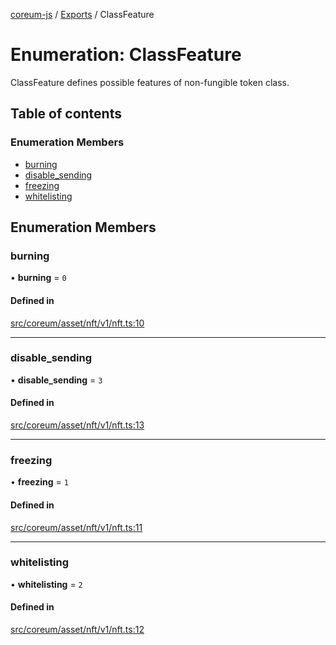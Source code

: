 [coreum-js](../README.md) / [Exports](../modules.md) / ClassFeature

# Enumeration: ClassFeature

ClassFeature defines possible features of non-fungible token class.

## Table of contents

### Enumeration Members

- [burning](ClassFeature.md#burning)
- [disable\_sending](ClassFeature.md#disable_sending)
- [freezing](ClassFeature.md#freezing)
- [whitelisting](ClassFeature.md#whitelisting)

## Enumeration Members

### burning

• **burning** = ``0``

#### Defined in

[src/coreum/asset/nft/v1/nft.ts:10](https://github.com/PulsaraIO/coreum-js/blob/64a1208/src/coreum/asset/nft/v1/nft.ts#L10)

___

### disable\_sending

• **disable\_sending** = ``3``

#### Defined in

[src/coreum/asset/nft/v1/nft.ts:13](https://github.com/PulsaraIO/coreum-js/blob/64a1208/src/coreum/asset/nft/v1/nft.ts#L13)

___

### freezing

• **freezing** = ``1``

#### Defined in

[src/coreum/asset/nft/v1/nft.ts:11](https://github.com/PulsaraIO/coreum-js/blob/64a1208/src/coreum/asset/nft/v1/nft.ts#L11)

___

### whitelisting

• **whitelisting** = ``2``

#### Defined in

[src/coreum/asset/nft/v1/nft.ts:12](https://github.com/PulsaraIO/coreum-js/blob/64a1208/src/coreum/asset/nft/v1/nft.ts#L12)

